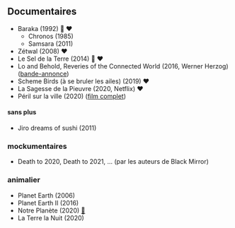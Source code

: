 Documentaires
-------------
* Baraka (1992) 🎥 ❤️
    * Chronos (1985)
    * Samsara (2011)
* Zétwal (2008) ❤️
* Le Sel de la Terre (2014) 🎥 ❤️
* Lo and Behold, Reveries of the Connected World (2016, Werner Herzog) ([bande-annonce](https://www.youtube.com/watch?v=Zc1tZ8JsZvg))
* Scheme Birds (à se bruler les ailes) (2019) ❤️
* La Sagesse de la Pieuvre (2020, Netflix) ❤️
* Péril sur la ville (2020) ([film complet](https://www.youtube.com/watch?v=kNKGmD9-1uI))


#### sans plus

* Jiro dreams of sushi (2011)


### mockumentaires

* Death to 2020, Death to 2021, ... (par les auteurs de Black Mirror)


### animalier

* Planet Earth (2006)
* Planet Earth II (2016)
* Notre Planète (2020) [📰](https://fr.wikipedia.org/wiki/Notre_plan%C3%A8te)
* La Terre la Nuit (2020)

